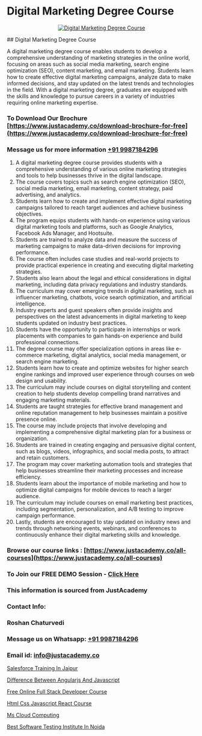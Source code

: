 # Digital Marketing Degree Course

<p align="center">
  <a href="https://justacademy.co/course-detail/digital-marketing">
    <img src="https://justacademy.co/storage2/course_image/1676636720_course_image.webp" alt="Digital Marketing Degree Course">
  </a>
</p>
## Digital Marketing Degree Course

A digital marketing degree course enables students to develop a comprehensive understanding of marketing strategies in the online world, focusing on areas such as social media marketing, search engine optimization (SEO), content marketing, and email marketing. Students learn how to create effective digital marketing campaigns, analyze data to make informed decisions, and stay updated on the latest trends and technologies in the field. With a digital marketing degree, graduates are equipped with the skills and knowledge to pursue careers in a variety of industries requiring online marketing expertise.
### To Download Our Brochure [https://www.justacademy.co/download-brochure-for-free](https://www.justacademy.co/download-brochure-for-free)
### Message us for more information [+91 9987184296](https://api.whatsapp.com/send?phone=919987184296)
1) A digital marketing degree course provides students with a comprehensive understanding of various online marketing strategies and tools to help businesses thrive in the digital landscape.
2) The course covers topics such as search engine optimization (SEO), social media marketing, email marketing, content strategy, paid advertising, and analytics.
3) Students learn how to create and implement effective digital marketing campaigns tailored to reach target audiences and achieve business objectives.
4) The program equips students with hands-on experience using various digital marketing tools and platforms, such as Google Analytics, Facebook Ads Manager, and Hootsuite.
5) Students are trained to analyze data and measure the success of marketing campaigns to make data-driven decisions for improving performance.
6) The course often includes case studies and real-world projects to provide practical experience in creating and executing digital marketing strategies.
7) Students also learn about the legal and ethical considerations in digital marketing, including data privacy regulations and industry standards.
8) The curriculum may cover emerging trends in digital marketing, such as influencer marketing, chatbots, voice search optimization, and artificial intelligence.
9) Industry experts and guest speakers often provide insights and perspectives on the latest advancements in digital marketing to keep students updated on industry best practices.
10) Students have the opportunity to participate in internships or work placements with companies to gain hands-on experience and build professional connections.
11) The degree course may offer specialization options in areas like e-commerce marketing, digital analytics, social media management, or search engine marketing.
12) Students learn how to create and optimize websites for higher search engine rankings and improved user experience through courses on web design and usability.
13) The curriculum may include courses on digital storytelling and content creation to help students develop compelling brand narratives and engaging marketing materials.
14) Students are taught strategies for effective brand management and online reputation management to help businesses maintain a positive presence online.
15) The course may include projects that involve developing and implementing a comprehensive digital marketing plan for a business or organization.
16) Students are trained in creating engaging and persuasive digital content, such as blogs, videos, infographics, and social media posts, to attract and retain customers.
17) The program may cover marketing automation tools and strategies that help businesses streamline their marketing processes and increase efficiency.
18) Students learn about the importance of mobile marketing and how to optimize digital campaigns for mobile devices to reach a larger audience.
19) The curriculum may include courses on email marketing best practices, including segmentation, personalization, and A/B testing to improve campaign performance.
20) Lastly, students are encouraged to stay updated on industry news and trends through networking events, webinars, and conferences to continuously enhance their digital marketing skills and knowledge.

### Browse our course links : [https://www.justacademy.co/all-courses](https://www.justacademy.co/all-courses) 
### To Join our FREE DEMO Session - [Click Here](https://www.justacademy.co/register-for-course-demo)


### This information is sourced from JustAcademy
### Contact Info:
### Roshan Chaturvedi
### Message us on Whatsapp: [+91 9987184296](https://api.whatsapp.com/send?phone=919987184296)
### Email id: [info@justacademy.co](mailto:info@justacademy.co)
                
[Salesforce Training In Jaipur](https://www.linkedin.com/pulse/salesforce-training-jaipur-justacademy-london-0pygf?trackingId=LG4oGIZoKYz74DdN5rFAAg%3D%3D&lipi=urn%3Ali%3Apage%3Ad_flagship3_company_admin%3BktV9tJs7QaWTumhj4BQ9XQ%3D%3D)

[Difference Between Angularjs And Javascript](https://www.linkedin.com/pulse/difference-between-angularjs-javascript-justacademy-adelaide-5sdxe?trackingId=3TiHV5Z9wwAajYtZgp4wJA%3D%3D&lipi=urn%3Ali%3Apage%3Ad_flagship3_company_admin%3BjDYsWr0aQR2yHBC6CP6BGg%3D%3D)

[Free Online Full Stack Developer Course](https://medium.com/@kamblerajas684/free-online-full-stack-developer-course-4d2a2d1b3106)

[Html Css Javascript React Course](https://medium.com/@justacademytraining/html-css-javascript-react-course-03fd518a7efc)

[Ms Cloud Computing](https://justacademyin.github.io/justacademy/ms-cloud-computing)

[Best Software Testing Institute In Noida](https://justacademyin.github.io/justacademy/best-software-testing-institute-in-noida)

